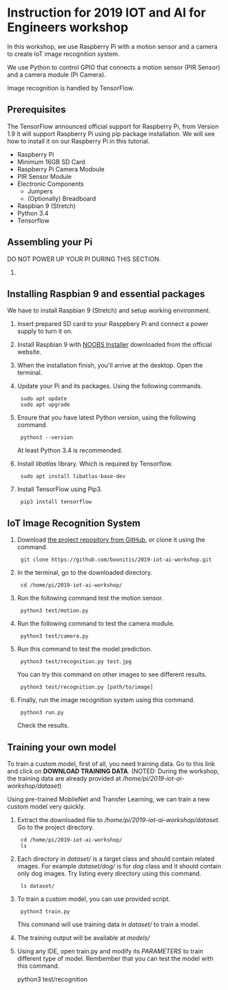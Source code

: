 # Instruction for 2019 IOT and AI for Engineers workshop

In this workshop, we use Raspberry Pi with a motion sensor and a camera to create IoT image recognition system. 

We use Python to control GPIO that connects a motion sensor (PIR Sensor) and a camera module (Pi Camera). 

Image recognition is handled by TensorFlow.

## Prerequisites

The TensorFlow announced official support for Raspberry Pi, from Version 1.9 it will support Raspberry Pi using pip package installation. We will see how to install it on our Raspberry Pi in this tutorial.

* Raspberry Pi
* Minimum 16GB SD Card
* Raspberry Pi Camera Modoule
* PIR Sensor Module
* Electronic Components
  * Jumpers
  * (Optionally) Breadboard
* Raspbian 9 (Stretch)
* Python 3.4 
* Tensorflow

## Assembling your Pi

DO NOT POWER UP YOUR PI DURING THIS SECTION.

1. 

## Installing Raspbian 9 and essential packages

We have to install Raspbian 9 (Stretch) and setup working environment. 

1. Insert prepared SD card to your Rasppbery Pi and connect a power supply to turn it on.

2. Install Raspbian 9 with [NOOBS Installer](https://www.raspberrypi.org/downloads/noobs/) downloaded from the official website. 

3. When the installation finish, you'll arrive at the desktop. Open the terminal.
   
4. Update your Pi and its packages. Using the following commands.

        sudo apt update
        sudo apt upgrade

5. Ensure that you have latest Python version, using the following command. 

        python3 --version

    At least Python 3.4 is recommended.

6. Install *libatlas* library. Which is required by Tensorflow.

        sudo apt install libatlas-base-dev

7. Install TensorFlow using Pip3.

        pip3 install tensorflow

## IoT Image Recognition System

1. Download [the project repository from GitHub](https://github.com/boonitis/2019-iot-ai-workshop), or clone it using the command. 

        git clone https://github.com/boonitis/2019-iot-ai-workshop.git

2. In the terminal, go to the downloaded directory.

        cd /home/pi/2019-iot-ai-workshop/

3. Run the following command test the motion sensor.

        python3 test/motion.py

4. Run the following command to test the camera module.

        python3 test/camera.py

5. Run this command to test the model prediction.

        python3 test/recognition.py test.jpg

    You can try this command on other images to see different results.

        python3 test/recognition.py [path/to/image]

6. Finally, run the image recognition system using this command.

        python3 run.py
    
    Check the results.

## Training your own model

To train a custom model, first of all, you need training data. Go to this link and click on **DOWNLOAD TRAINING DATA**. (NOTED: During the workshop, the training data are already provided at */home/pi/2019-iot-ai-workshop/dataset*)

Using pre-trained MobileNet and Transfer Learning, we can train a new custom model very quickly.

1. Extract the downloaded file to */home/pi/2019-iot-ai-workshop/dataset*. Go to the project directory.

        cd /home/pi/2019-iot-ai-workshop/
        ls
   
2. Each directory in *dataset/* is a target class and should contain related images. For example *dataset/dog/* is for *dog* class and it should contain only dog images. Try listing every directory using this command.

        ls dataset/

3. To train a custom model, you can use provided script.

        python3 train.py

    This command will use training data in *dataset/* to train a model.

4. The training output will be available at *models/*

5. Using any IDE, open train.py and modify its *PARAMETERS* to train different type of model. Rembember that you can test the model with this command.

    python3 test/recognition

